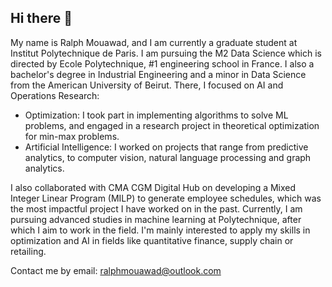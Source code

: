 ## Hi there 👋

My name is Ralph Mouawad, and I am currently a graduate student at Institut Polytechnique de Paris. I am pursuing the M2 Data Science which is directed by Ecole Polytechnique, #1 engineering school in France. 
I also a bachelor's degree in Industrial Engineering and a minor in Data Science from the American University of Beirut. There, I focused on AI and Operations Research:
- Optimization: I took part in implementing algorithms to solve ML problems, and engaged in a research project in theoretical optimization for min-max problems.
- Artificial Intelligence: I worked on projects that range from predictive analytics, to computer vision, natural language processing and graph analytics.

I also collaborated with CMA CGM Digital Hub on developing a Mixed Integer Linear Program (MILP) to generate employee schedules, which was the most impactful project I have worked on in the past. 
Currently, I am pursuing advanced studies in machine learning at Polytechnique, after which I aim to work in the field. I'm mainly interested to apply my skills in optimization and AI in fields like quantitative finance, supply chain or retailing.

Contact me by email: ralphmouawad@outlook.com
